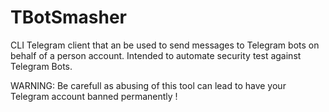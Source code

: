 # TBotSmasher
CLI Telegram client that an be used to send messages to Telegram bots on behalf of a person account. Intended to automate security test against Telegram Bots.


WARNING: Be carefull as abusing of this tool can lead to have your Telegram account banned permanently !
